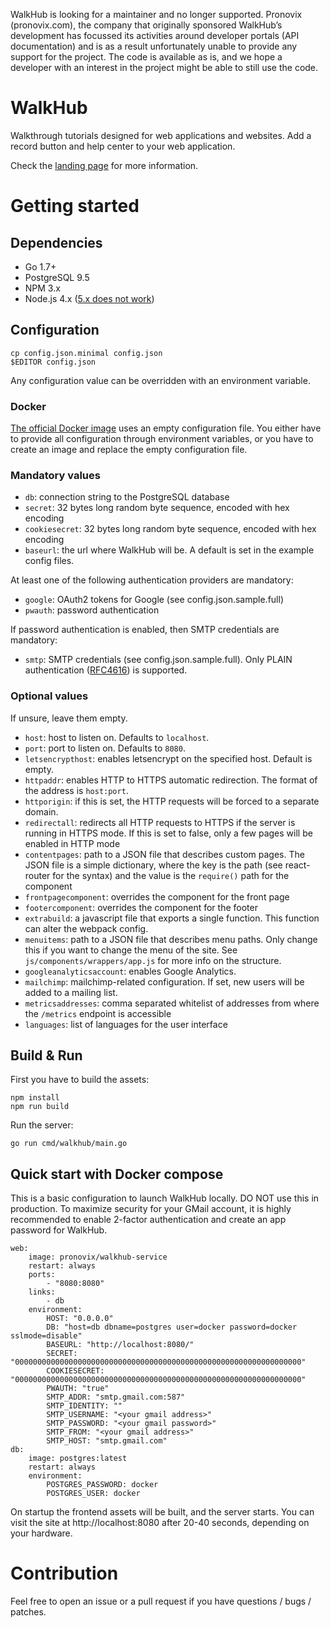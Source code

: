 WalkHub is looking for a maintainer and no longer supported. Pronovix (pronovix.com), the company that originally sponsored WalkHub’s development has focussed its activities around developer portals (API documentation) and is as a result unfortunately unable to provide any support for the project. The code is available as is, and we hope a developer with an interest in the project might be able to still use the code.

# WalkHub

Walkthrough tutorials designed for web applications and websites.
Add a record button and help center to your web application.

Check the [landing page](http://pronovix.com/walkhub) for more information.

# Getting started

## Dependencies

* Go 1.7+
* PostgreSQL 9.5
* NPM 3.x
* Node.js 4.x ([5.x does not work](https://github.com/Pronovix/walkhub-service/issues/12))

## Configuration

	cp config.json.minimal config.json
	$EDITOR config.json

Any configuration value can be overridden with an environment variable.

### Docker

[The official Docker image](https://hub.docker.com/r/pronovix/walkhub-service/) uses an empty configuration file. You either have to provide all configuration through environment variables, or you have to create an image and replace the empty configuration file.

### Mandatory values

* `db`: connection string to the PostgreSQL database
* `secret`: 32 bytes long random byte sequence, encoded with hex encoding
* `cookiesecret`: 32 bytes long random byte sequence, encoded with hex encoding
* `baseurl`: the url where WalkHub will be. A default is set in the example config files.

At least one of the following authentication providers are mandatory:

* `google`: OAuth2 tokens for Google (see config.json.sample.full)
* `pwauth`: password authentication

If password authentication is enabled, then SMTP credentials are mandatory:

* `smtp`: SMTP credentials (see config.json.sample.full). Only PLAIN authentication ([RFC4616](https://tools.ietf.org/html/rfc4616)) is supported.

### Optional values

If unsure, leave them empty.

* `host`: host to listen on. Defaults to `localhost`.
* `port`: port to listen on. Defaults to `8080`.
* `letsencrypthost`: enables letsencrypt on the specified host. Default is empty.
* `httpaddr`: enables HTTP to HTTPS automatic redirection. The format of the address is `host:port`.
* `httporigin`: if this is set, the HTTP requests will be forced to a separate domain.
* `redirectall`: redirects all HTTP requests to HTTPS if the server is running in HTTPS mode. If this is set to false, only a few pages will be enabled in HTTP mode
* `contentpages`: path to a JSON file that describes custom pages. The JSON file is a simple dictionary, where the key is the path (see react-router for the syntax) and the value is the `require()` path for the component
* `frontpagecomponent`: overrides the component for the front page
* `footercomponent`: overrides the component for the footer
* `extrabuild`: a javascript file that exports a single function. This function can alter the webpack config.
* `menuitems`: path to a JSON file that describes menu paths. Only change this if you want to change the menu of the site. See `js/components/wrappers/app.js` for more info on the structure.
* `googleanalyticsaccount`: enables Google Analytics.
* `mailchimp`: mailchimp-related configuration. If set, new users will be added to a mailing list.
* `metricsaddresses`: comma separated whitelist of addresses from where the `/metrics` endpoint is accessible
* `languages`: list of languages for the user interface

## Build & Run

First you have to build the assets:

	npm install
	npm run build

Run the server:

	go run cmd/walkhub/main.go

## Quick start with Docker compose

This is a basic configuration to launch WalkHub locally. DO NOT use this in production. To maximize security for your GMail account, it is highly recommended to enable 2-factor authentication and create an app password for WalkHub.

	web:
		image: pronovix/walkhub-service
		restart: always
		ports:
			- "8080:8080"
		links:
			- db
		environment:
			HOST: "0.0.0.0"
			DB: "host=db dbname=postgres user=docker password=docker sslmode=disable"
			BASEURL: "http://localhost:8080/"
			SECRET: "0000000000000000000000000000000000000000000000000000000000000000"
			COOKIESECRET: "0000000000000000000000000000000000000000000000000000000000000000"
			PWAUTH: "true"
			SMTP_ADDR: "smtp.gmail.com:587"
			SMTP_IDENTITY: ""
			SMTP_USERNAME: "<your gmail address>"
			SMTP_PASSWORD: "<your gmail password>"
			SMTP_FROM: "<your gmail address>"
			SMTP_HOST: "smtp.gmail.com"
	db:
		image: postgres:latest
		restart: always
		environment:
			POSTGRES_PASSWORD: docker
			POSTGRES_USER: docker

On startup the frontend assets will be built, and the server starts. You can visit the site at http://localhost:8080 after 20-40 seconds, depending on your hardware.

# Contribution

Feel free to open an issue or a pull request if you have questions / bugs / patches.
